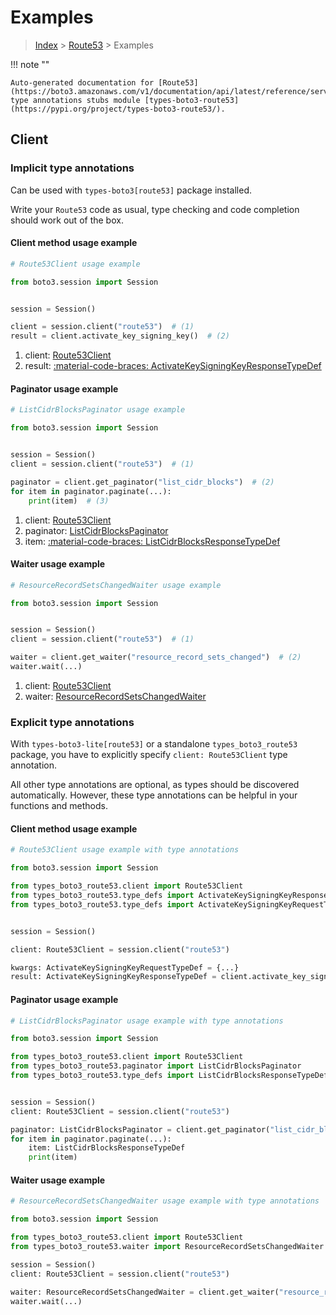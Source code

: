 # Examples

> [Index](../README.md) > [Route53](./README.md) > Examples

!!! note ""

    Auto-generated documentation for [Route53](https://boto3.amazonaws.com/v1/documentation/api/latest/reference/services/route53.html#route53)
    type annotations stubs module [types-boto3-route53](https://pypi.org/project/types-boto3-route53/).

## Client

### Implicit type annotations

Can be used with `types-boto3[route53]` package installed.

Write your `Route53` code as usual,
type checking and code completion should work out of the box.


#### Client method usage example

```python
# Route53Client usage example

from boto3.session import Session


session = Session()

client = session.client("route53")  # (1)
result = client.activate_key_signing_key()  # (2)
```

1. client: [Route53Client](./client.md)
2. result: [:material-code-braces: ActivateKeySigningKeyResponseTypeDef](./type_defs.md#activatekeysigningkeyresponsetypedef)



#### Paginator usage example

```python
# ListCidrBlocksPaginator usage example

from boto3.session import Session


session = Session()
client = session.client("route53")  # (1)

paginator = client.get_paginator("list_cidr_blocks")  # (2)
for item in paginator.paginate(...):
    print(item)  # (3)
```

1. client: [Route53Client](./client.md)
2. paginator: [ListCidrBlocksPaginator](./paginators.md#listcidrblockspaginator)
3. item: [:material-code-braces: ListCidrBlocksResponseTypeDef](./type_defs.md#listcidrblocksresponsetypedef)



#### Waiter usage example

```python
# ResourceRecordSetsChangedWaiter usage example

from boto3.session import Session


session = Session()
client = session.client("route53")  # (1)

waiter = client.get_waiter("resource_record_sets_changed")  # (2)
waiter.wait(...)
```

1. client: [Route53Client](./client.md)
2. waiter: [ResourceRecordSetsChangedWaiter](./waiters.md#resourcerecordsetschangedwaiter)


### Explicit type annotations

With `types-boto3-lite[route53]`
or a standalone `types_boto3_route53` package, you have to explicitly specify `client: Route53Client` type annotation.

All other type annotations are optional, as types should be discovered automatically.
However, these type annotations can be helpful in your functions and methods.


#### Client method usage example

```python
# Route53Client usage example with type annotations

from boto3.session import Session

from types_boto3_route53.client import Route53Client
from types_boto3_route53.type_defs import ActivateKeySigningKeyResponseTypeDef
from types_boto3_route53.type_defs import ActivateKeySigningKeyRequestTypeDef


session = Session()

client: Route53Client = session.client("route53")

kwargs: ActivateKeySigningKeyRequestTypeDef = {...}
result: ActivateKeySigningKeyResponseTypeDef = client.activate_key_signing_key(**kwargs)
```



#### Paginator usage example

```python
# ListCidrBlocksPaginator usage example with type annotations

from boto3.session import Session

from types_boto3_route53.client import Route53Client
from types_boto3_route53.paginator import ListCidrBlocksPaginator
from types_boto3_route53.type_defs import ListCidrBlocksResponseTypeDef


session = Session()
client: Route53Client = session.client("route53")

paginator: ListCidrBlocksPaginator = client.get_paginator("list_cidr_blocks")
for item in paginator.paginate(...):
    item: ListCidrBlocksResponseTypeDef
    print(item)
```



#### Waiter usage example

```python
# ResourceRecordSetsChangedWaiter usage example with type annotations

from boto3.session import Session

from types_boto3_route53.client import Route53Client
from types_boto3_route53.waiter import ResourceRecordSetsChangedWaiter

session = Session()
client: Route53Client = session.client("route53")

waiter: ResourceRecordSetsChangedWaiter = client.get_waiter("resource_record_sets_changed")
waiter.wait(...)
```


